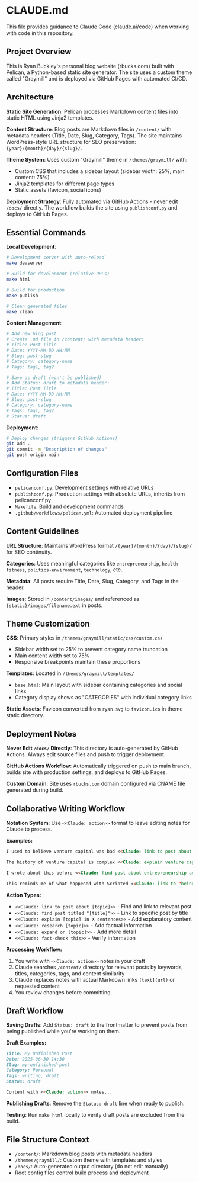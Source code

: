 # CLAUDE.md

This file provides guidance to Claude Code (claude.ai/code) when working with code in this repository.

## Project Overview

This is Ryan Buckley's personal blog website (rbucks.com) built with Pelican, a Python-based static site generator. The site uses a custom theme called "Graymill" and is deployed via GitHub Pages with automated CI/CD.

## Architecture

**Static Site Generation**: Pelican processes Markdown content files into static HTML using Jinja2 templates.

**Content Structure**: Blog posts are Markdown files in `/content/` with metadata headers (Title, Date, Slug, Category, Tags). The site maintains WordPress-style URL structure for SEO preservation: `{year}/{month}/{day}/{slug}/`.

**Theme System**: Uses custom "Graymill" theme in `/themes/graymill/` with:
- Custom CSS that includes a sidebar layout (sidebar width: 25%, main content: 75%)
- Jinja2 templates for different page types
- Static assets (favicon, social icons)

**Deployment Strategy**: Fully automated via GitHub Actions - never edit `/docs/` directly. The workflow builds the site using `publishconf.py` and deploys to GitHub Pages.

## Essential Commands

**Local Development**:
```bash
# Development server with auto-reload
make devserver

# Build for development (relative URLs)
make html

# Build for production
make publish

# Clean generated files
make clean
```

**Content Management**:
```bash
# Add new blog post
# Create .md file in /content/ with metadata header:
# Title: Post Title
# Date: YYYY-MM-DD HH:MM
# Slug: post-slug
# Category: category-name
# Tags: tag1, tag2

# Save as draft (won't be published)
# Add Status: draft to metadata header:
# Title: Post Title
# Date: YYYY-MM-DD HH:MM
# Slug: post-slug
# Category: category-name
# Tags: tag1, tag2
# Status: draft
```

**Deployment**:
```bash
# Deploy changes (triggers GitHub Actions)
git add .
git commit -m "Description of changes"
git push origin main
```

## Configuration Files

- `pelicanconf.py`: Development settings with relative URLs
- `publishconf.py`: Production settings with absolute URLs, inherits from pelicanconf.py
- `Makefile`: Build and development commands
- `.github/workflows/pelican.yml`: Automated deployment pipeline

## Content Guidelines

**URL Structure**: Maintains WordPress format `/{year}/{month}/{day}/{slug}/` for SEO continuity.

**Categories**: Uses meaningful categories like `entrepreneurship`, `health-fitness`, `politics-environment`, `technology`, etc.

**Metadata**: All posts require Title, Date, Slug, Category, and Tags in the header.

**Images**: Stored in `/content/images/` and referenced as `{static}/images/filename.ext` in posts.

## Theme Customization

**CSS**: Primary styles in `/themes/graymill/static/css/custom.css`
- Sidebar width set to 25% to prevent category name truncation
- Main content width set to 75%
- Responsive breakpoints maintain these proportions

**Templates**: Located in `/themes/graymill/templates/`
- `base.html`: Main layout with sidebar containing categories and social links
- Category display shows as "CATEGORIES" with individual category links

**Static Assets**: Favicon converted from `ryan.svg` to `favicon.ico` in theme static directory.

## Deployment Notes

**Never Edit `/docs/` Directly**: This directory is auto-generated by GitHub Actions. Always edit source files and push to trigger deployment.

**GitHub Actions Workflow**: Automatically triggered on push to main branch, builds site with production settings, and deploys to GitHub Pages.

**Custom Domain**: Site uses `rbucks.com` domain configured via CNAME file generated during build.

## Collaborative Writing Workflow

**Notation System**: Use `<<Claude: action>>` format to leave editing notes for Claude to process.

**Examples:**
```markdown
I used to believe venture capital was bad <<Claude: link to post about venture capital or funding>> but now I think differently.

The history of venture capital is complex <<Claude: explain venture capital history in 3 sentences>>.

I wrote about this before <<Claude: find post about entrepreneurship and funding>>.

This reminds me of what happened with Scripted <<Claude: link to "being the other co-founder" post>>.
```

**Action Types:**
- `<<Claude: link to post about [topic]>>` - Find and link to relevant post
- `<<Claude: find post titled "[title]">>` - Link to specific post by title
- `<<Claude: explain [topic] in X sentences>>` - Add explanatory content
- `<<Claude: research [topic]>>` - Add factual information
- `<<Claude: expand on [topic]>>` - Add more detail
- `<<Claude: fact-check this>>` - Verify information

**Processing Workflow:**
1. You write with `<<Claude: action>>` notes in your draft
2. Claude searches `/content/` directory for relevant posts by keywords, titles, categories, tags, and content similarity
3. Claude replaces notes with actual Markdown links `[text](url)` or requested content
4. You review changes before committing

## Draft Workflow

**Saving Drafts**: Add `Status: draft` to the frontmatter to prevent posts from being published while you're working on them.

**Draft Examples:**
```markdown
Title: My Unfinished Post  
Date: 2025-06-30 14:30
Slug: my-unfinished-post
Category: Personal
Tags: writing, draft
Status: draft

Content with <<Claude: action>> notes...
```

**Publishing Drafts**: Remove the `Status: draft` line when ready to publish.

**Testing**: Run `make html` locally to verify draft posts are excluded from the build.

## File Structure Context

- `/content/`: Markdown blog posts with metadata headers
- `/themes/graymill/`: Custom theme with templates and styles  
- `/docs/`: Auto-generated output directory (do not edit manually)
- Root config files control build process and deployment